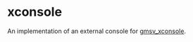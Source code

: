 # xconsole

An implementation of an external console for [gmsv_xconsole][1].


  [1]: https://bitbucket.org/danielga/gmsv_xconsole